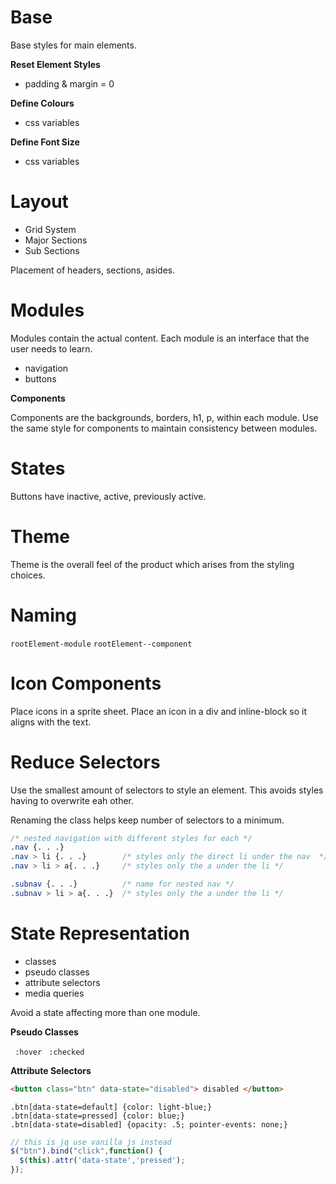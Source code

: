 # Base

Base styles for main elements.

**Reset Element Styles**
- padding & margin = 0

**Define Colours**
- css variables

**Define Font Size**
- css variables

# Layout

- Grid System
- Major Sections
- Sub Sections

Placement of headers, sections, asides.

# Modules

Modules contain the actual content.
Each module is an interface that the user needs to learn.

- navigation
- buttons

**Components**

Components are the backgrounds, borders, h1, p, within each module.
Use the same style for components to maintain consistency between modules.

# States

Buttons have inactive, active, previously active.

# Theme

Theme is the overall feel of the product which arises from the styling choices.

# Naming

`rootElement-module`
`rootElement--component`

# Icon Components

Place icons in a sprite sheet.
Place an icon in a div and inline-block so it aligns with the text.

# Reduce Selectors

Use the smallest amount of selectors to style an element. This avoids styles having to overwrite eah other.

Renaming the class helps keep number of selectors to a minimum.
```css
/* nested navigation with different styles for each */
.nav {. . .}
.nav > li {. . .}        /* styles only the direct li under the nav  */
.nav > li > a{. . .}     /* styles only the a under the li */

.subnav {. . .}          /* name for nested nav */
.subnav > li > a{. . .}  /* styles only the a under the li */
```

# State Representation

- classes
- pseudo classes
- attribute selectors
- media queries

Avoid a state affecting more than one module.

**Pseudo Classes**

` :hover`
` :checked`

**Attribute Selectors**

```html
<button class="btn" data-state="disabled"> disabled </button>
```

```css3
.btn[data-state=default] {color: light-blue;}
.btn[data-state=pressed] {color: blue;}
.btn[data-state=disabled] {opacity: .5; pointer-events: none;}
```

```js
// this is jq use vanilla js instead
$("btn").bind("click",function() {
  $(this).attr('data-state','pressed');
});
```
